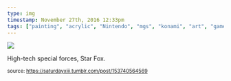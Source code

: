```yaml
---
type: img
timestamp: November 27th, 2016 12:33pm
tags: ["painting", "acrylic", "Nintendo", "mgs", "konami", "art", "game"]
---
```

<img src="https://saturdayxiii.github.io/media/153740564569.jpg"/>
                                                                                          
High-tech special forces, Star Fox.
 
                                    
                
                
                
                
                                
<small>source: https://saturdayxiii.tumblr.com/post/153740564569</small>